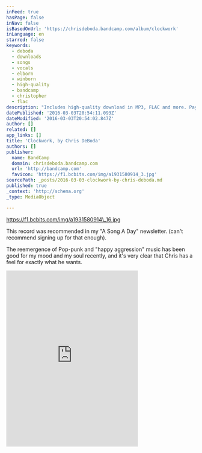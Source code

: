 ```yaml
---
inFeed: true
hasPage: false
inNav: false
isBasedOnUrl: 'https://chrisdeboda.bandcamp.com/album/clockwork'
inLanguage: en
starred: false
keywords:
  - deboda
  - downloads
  - songs
  - vocals
  - elborn
  - winborn
  - high-quality
  - bandcamp
  - christopher
  - flac
description: "Includes high-quality download in MP3, FLAC and more. Paying supporters also get unlimited streaming via the free Bandcamp app. Click 'Buy Now' to download for free. For individual song downloads, go to the song's page by clicking on the song name."
datePublished: '2016-03-03T20:54:11.093Z'
dateModified: '2016-03-03T20:54:02.847Z'
author: []
related: []
app_links: []
title: 'Clockwork, by Chris DeBoda'
authors: []
publisher:
  name: BandCamp
  domain: chrisdeboda.bandcamp.com
  url: 'http://bandcamp.com'
  favicon: 'https://f1.bcbits.com/img/a1931580914_3.jpg'
sourcePath: _posts/2016-03-03-clockwork-by-chris-deboda.md
published: true
_context: 'http://schema.org'
_type: MediaObject

---
```

https://f1.bcbits.com/img/a1931580914\_16.jpg

This record was recommended in my "A Song A Day" newsletter. (can't recommend signing up for that enough).

The reemergence of Pop-punk and "happy aggression" music has been good for my mood and my soul recently, and it's very clear that Chris has a feel for exactly what he wants.

<iframe src="https://cdn.embedly.com/widgets/media.html?src=https%3A%2F%2Fbandcamp.com%2FEmbeddedPlayer%2Fv%3D2%2Falbum%3D576416169%2Fsize%3Dlarge%2Flinkcol%3D0084B4%2Fnotracklist%3Dtrue%2Ftwittercard%3Dtrue%2F&amp;url=https%3A%2F%2Fchrisdeboda.bandcamp.com%2Falbum%2Fclockwork&amp;image=https%3A%2F%2Ff1.bcbits.com%2Fimg%2Fa1931580914_5.jpg&amp;key=b7d04c9b404c499eba89ee7072e1c4f7&amp;type=text%2Fhtml&amp;schema=bandcamp" width="350" height="467" scrolling="no" frameborder="0" allowfullscreen="allowfullscreen" style=""></iframe>